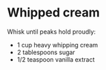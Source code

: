 # Whipped cream

Whisk until peaks hold proudly:

- 1 cup heavy whipping cream
- 2 tablespoons sugar
- 1/2 teaspoon vanilla extract
